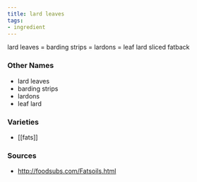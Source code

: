 ```yaml
---
title: lard leaves
tags:
- ingredient
---
```

lard leaves = barding strips = lardons = leaf lard sliced fatback

### Other Names

* lard leaves
* barding strips
* lardons
* leaf lard

### Varieties

* [[fats]]

### Sources
* http://foodsubs.com/Fatsoils.html
